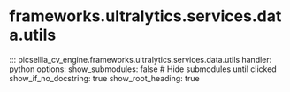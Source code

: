 # frameworks.ultralytics.services.data.utils

::: picsellia_cv_engine.frameworks.ultralytics.services.data.utils
    handler: python
    options:
        show_submodules: false  # Hide submodules until clicked
        show_if_no_docstring: true
        show_root_heading: true
